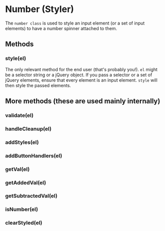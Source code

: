 # Number (Styler)

The ``number class`` is used to style an input element (or a set of
input elements) to have a number spinner attached to them.

## Methods

### style(el)

The only relevant method for the end user (that's probably you!).
``el`` might be a selector string or a jQuery object. If you pass a selector
or a set of jQuery elements, ensure that every element is an input element.
``style`` will then style the passed elements.

## More methods (these are used mainly internally)

### validate(el)
### handleCleanup(el)
### addStyles(el)
### addButtonHandlers(el)
### getVal(el)
### getAddedVal(el)
### getSubtractedVal(el)
### isNumber(el)
### clearStyled(el)
